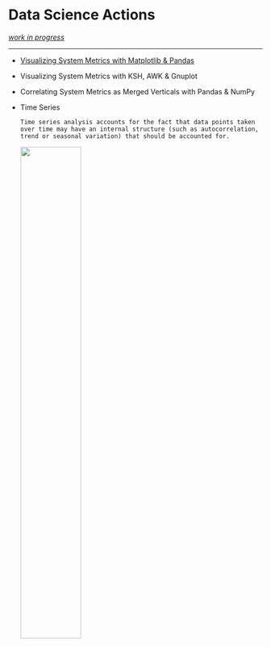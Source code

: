 # Data Science Actions
<i>[work in progress](https://realbjornroden.github.io)</i>

***

* [Visualizing System Metrics with Matplotlib & Pandas](https://github.com/realBjornRoden/pandas/)

* Visualizing System Metrics with KSH, AWK & Gnuplot

* Correlating System Metrics as Merged Verticals with Pandas & NumPy

* Time Series
   ```
   Time series analysis accounts for the fact that data points taken over time may have an internal structure (such as autocorrelation, trend or seasonal variation) that should be accounted for.
   ```
   <a href="https://en.wikipedia.org/wiki/Backtesting"><img src="https://docs.aws.amazon.com/en_pv/forecast/latest/dg/images/evaluation-offset.png" width="50%" /> </a>
